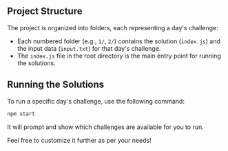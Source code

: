 ## Project Structure

The project is organized into folders, each representing a day's challenge:

- Each numbered folder (e.g., `1/`, `2/`) contains the solution (`index.js`) and the input data (`input.txt`) for that day's challenge.
- The `index.js` file in the root directory is the main entry point for running the solutions.

## Running the Solutions

To run a specific day's challenge, use the following command:

```sh
npm start
```

It will prompt and show which challenges are available for you to run.

Feel free to customize it further as per your needs!